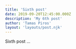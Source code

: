 ```yaml
---
title: 'Sixth post'
date: 2019-09-20T12:45:00.000Z
description: 'My 6th post'
author: 'Tamas Piros'
layout: 'layouts/post.njk'
---
```

Sixth post ...